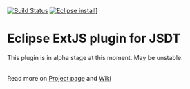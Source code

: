 [![Build Status](https://travis-ci.org/zulus/extjs-eclipse.png)](https://travis-ci.org/zulus/extjs-eclipse)
[![Eclipse install](https://marketplace.eclipse.org/sites/all/modules/custom/marketplace/images/installbutton.png)](http://marketplace.eclipse.org/marketplace-client-intro?mpc_install=894671)]
# Eclipse ExtJS plugin for JSDT
This plugin is in alpha stage at this moment. May be unstable. <br /><br />

Read more on [Project page](http://zulus.github.com/extjs-eclipse) and [Wiki](https://github.com/zulus/extjs-eclipse/wiki)
